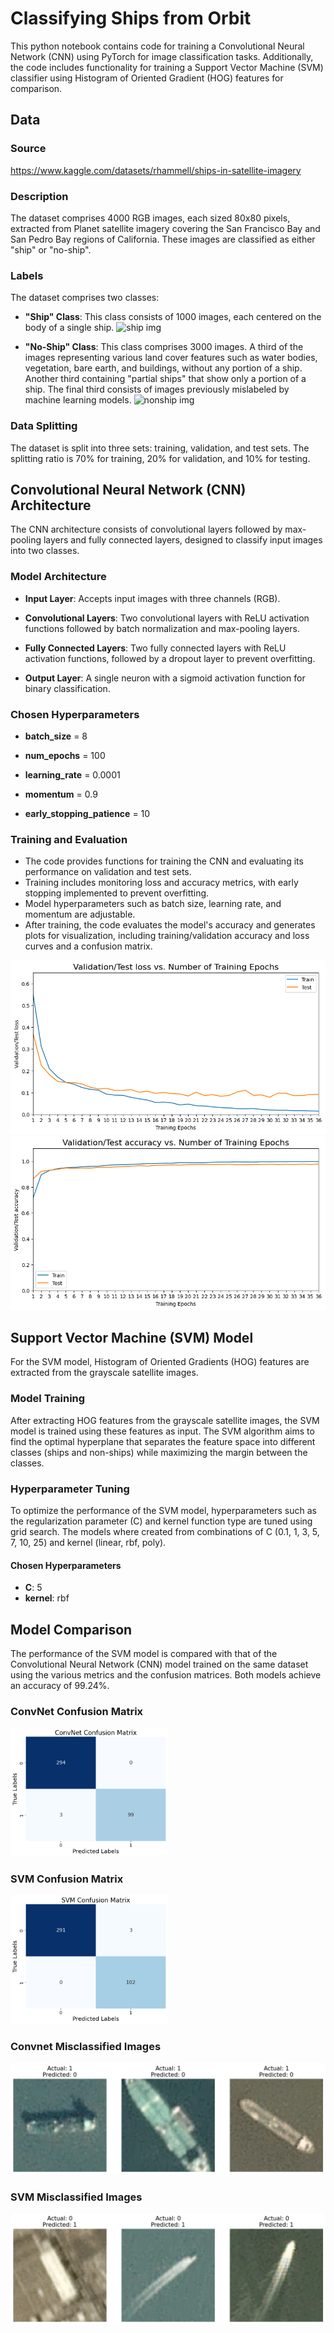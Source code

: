 # Classifying Ships from Orbit
This python notebook contains code for training a Convolutional Neural Network (CNN) using PyTorch for image classification tasks. Additionally, the code includes functionality for training a Support Vector Machine (SVM) classifier using Histogram of Oriented Gradient (HOG) features for comparison.

## Data
### Source
https://www.kaggle.com/datasets/rhammell/ships-in-satellite-imagery

### Description
The dataset comprises 4000 RGB images, each sized 80x80 pixels, extracted from Planet satellite imagery covering the San Francisco Bay and San Pedro Bay regions of California. These images are classified as either "ship" or "no-ship".

### Labels
The dataset comprises two classes:

* **"Ship" Class**: This class consists of 1000 images, each centered on the body of a single ship.
![ship img](https://i.imgur.com/tLsSoTz.png)

* **"No-Ship" Class**: This class comprises 3000 images. A third of the images representing various land cover features such as water bodies, vegetation, bare earth, and buildings, without any portion of a ship. Another third containing "partial ships" that show only a portion of a ship. The final third consists of images previously mislabeled by machine learning models.
![nonship img](https://i.imgur.com/cyG2Z54.png)

### Data Splitting
The dataset is split into three sets: training, validation, and test sets. The splitting ratio is 70% for training, 20% for validation, and 10% for testing.

## Convolutional Neural Network (CNN) Architecture
The CNN architecture consists of convolutional layers followed by max-pooling layers and fully connected layers, designed to classify input images into two classes.

### Model Architecture
* **Input Layer**: Accepts input images with three channels (RGB).

* **Convolutional Layers**: Two convolutional layers with ReLU activation functions followed by batch normalization and max-pooling layers.

* **Fully Connected Layers**: Two fully connected layers with ReLU activation functions, followed by a dropout layer to prevent overfitting.

* **Output Layer**: A single neuron with a sigmoid activation function for binary classification.

### Chosen Hyperparameters 

* **batch_size** = 8

* **num_epochs** = 100

* **learning_rate** = 0.0001

* **momentum** = 0.9

* **early_stopping_patience** = 10

### Training and Evaluation
* The code provides functions for training the CNN and evaluating its performance on validation and test sets.
* Training includes monitoring loss and accuracy metrics, with early stopping implemented to prevent overfitting.
* Model hyperparameters such as batch size, learning rate, and momentum are adjustable.
* After training, the code evaluates the model's accuracy and generates plots for visualization, including training/validation accuracy and loss curves and a confusion matrix.


![Val Test Loss](https://github.com/JuFrei/ShipsFromOrbit/blob/main/img/Validation%20Test%20Loss.png)
![Val Test Acc](https://github.com/JuFrei/ShipsFromOrbit/blob/main/img/Validation%20Test%20Acc.png)


## Support Vector Machine (SVM) Model
For the SVM model, Histogram of Oriented Gradients (HOG) features are extracted from the grayscale satellite images.

### Model Training
After extracting HOG features from the grayscale satellite images, the SVM model is trained using these features as input. The SVM algorithm aims to find the optimal hyperplane that separates the feature space into different classes (ships and non-ships) while maximizing the margin between the classes.

### Hyperparameter Tuning
To optimize the performance of the SVM model, hyperparameters such as the regularization parameter (C) and kernel function type are tuned using grid search.
The models where created from combinations of C (0.1, 1, 3, 5, 7, 10, 25) and kernel (linear, rbf, poly).

#### Chosen Hyperparameters
* **C**: 5
* **kernel**: rbf
  
## Model Comparison
The performance of the SVM model is compared with that of the Convolutional Neural Network (CNN) model trained on the same dataset using the various metrics and the confusion matrices. Both models achieve an accuracy of 99.24%.

### ConvNet Confusion Matrix
<img src="https://github.com/JuFrei/ShipsFromOrbit/blob/main/img/ConvNet%20Conf.png" width="50%">

### SVM Confusion Matrix
<img src="https://github.com/JuFrei/ShipsFromOrbit/blob/main/img/SVM%20Conf.png" width="50%">

### Convnet Misclassified Images
![ConvNet Misclassified](https://github.com/JuFrei/ShipsFromOrbit/blob/main/img/ConvNet%20Misclassified.png)

### SVM Misclassified Images
![SVM Misclassified](https://github.com/JuFrei/ShipsFromOrbit/blob/main/img/SVM%20Misclassified.png)





